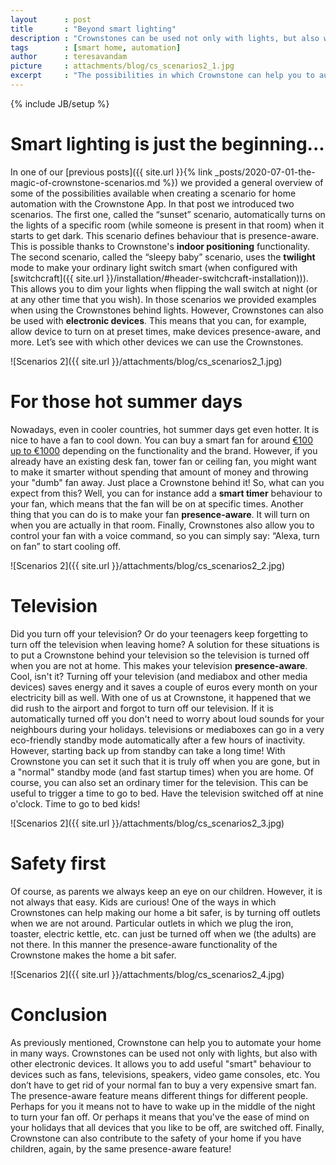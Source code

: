 ```yaml
---
layout      : post
title       : "Beyond smart lighting"
description : "Crownstones can be used not only with lights, but also with other electronic devices. This means that you can for example, add a smart timer behaviour to some devices, make some other devices presence aware, and more."
tags        : [smart home, automation]
author      : teresavandam
picture     : attachments/blog/cs_scenarios2_1.jpg
excerpt     : "The possibilities in which Crownstone can help you to automate your home are very diverse. Crownstones can be used not only with lights, but also with other electronic devices. It allows you to add useful functions to  devices such as fans, TVs, speakers, video game consoles, etc."
---
```

{% include JB/setup %}

# Smart lighting is just the beginning...

In one of our [previous posts]({{ site.url }}{% link _posts/2020-07-01-the-magic-of-crownstone-scenarios.md %}) we provided a general overview of some of the possibilities available when creating a scenario for home automation with the Crownstone App. In that post we introduced two scenarios. The first one, called the “sunset” scenario, automatically turns on the lights of a specific room (while someone is present in that room) when it starts to get dark. This scenario defines behaviour that is presence-aware. This is possible thanks to Crownstone's **indoor positioning** functionality. The second scenario, called the “sleepy baby” scenario, uses the **twilight** mode to make your ordinary light switch smart (when configured with [switchcraft]({{ site.url }}/installation/#header-switchcraft-installation))). This allows you to dim your lights when flipping the wall switch at night (or at any other time that you wish). In those scenarios we provided examples when using the Crownstones behind lights. However, Crownstones can also be used with **electronic devices**. This means that you can, for example, allow device to turn on at preset times, make devices presence-aware, and more. Let’s see with which other devices we can use the Crownstones.

![Scenarios 2]({{ site.url }}/attachments/blog/cs_scenarios2_1.jpg)

# For those hot summer days

Nowadays, even in cooler countries, hot summer days get even hotter. It is nice to have a fan to cool down. 
You can buy a smart fan for around [€100 up to €1000](https://ideaing.com/ideas/best-smart-ceiling-fans/) depending on the functionality and the brand.
However, if you already have an existing desk fan, tower fan or ceiling fan, you might want to make it smarter without spending that amount of money and throwing your "dumb" fan away. 
Just place a Crownstone behind it! So, what can you expect from this? Well, you can for instance add a **smart timer** behaviour to your fan, which means that the fan will be on at specific times. Another thing that you can do is to make your fan **presence-aware**. It will turn on when you are actually in that room. Finally, Crownstones also allow you to control your fan with a voice command, so you can simply say: “Alexa, turn on fan” to start cooling off.

![Scenarios 2]({{ site.url }}/attachments/blog/cs_scenarios2_2.jpg)

# Television

Did you turn off your television? Or do your teenagers keep forgetting to turn off the television when leaving home? A solution for these situations is to put a Crownstone behind your television so the television is turned off when you are not at home. This makes your television **presence-aware**. Cool, isn't it?
Turning off your television (and mediabox and other media devices) saves energy and it saves a couple of euros every month on your electricity bill as well. 
With one of us at Crownstone, it happened that we did rush to the airport and forgot to turn off our television. If it is automatically turned off you don't need to worry about loud sounds for your neighbours during your holidays. 
televisions or mediaboxes can go in a very eco-friendly standby mode automatically after a few hours of inactivity. However, starting back up from standby can take a long time! With Crownstone you can set it such that it is truly off when you are gone, but in a "normal" standby mode (and fast startup times) when you are home. 
Of course, you can also set an ordinary timer for the television. This can be useful to trigger a time to go to bed. Have the television switched off at nine o'clock. Time to go to bed kids!

![Scenarios 2]({{ site.url }}/attachments/blog/cs_scenarios2_3.jpg)

# Safety first

Of course, as parents we always keep an eye on our children. However, it is not always that easy. Kids are curious! 
One of the ways in which Crownstones can help making our home a bit safer, is by turning off outlets when we are not around. Particular outlets in which we plug the iron, toaster, electric kettle, etc. can just be turned off when we (the adults) are not there.
In this manner the presence-aware functionality of the Crownstone makes the home a bit safer. 

![Scenarios 2]({{ site.url }}/attachments/blog/cs_scenarios2_4.jpg)

# Conclusion

As previously mentioned, Crownstone can help you to automate your home in many ways. Crownstones can be used not only with lights, but also with other electronic devices. It allows you to add useful "smart" behaviour to devices such as fans, televisions, speakers, video game consoles, etc. You don’t have to get rid of your normal fan to buy a very expensive smart fan. The presence-aware feature means different things for different people. Perhaps for you it means not to have to wake up in the middle of the night to turn your fan off. Or perhaps it means that you've the ease of mind on your holidays that all devices that you like to be off, are switched off. Finally, Crownstone can also contribute to the safety of your home if you have children, again, by the same presence-aware feature!
